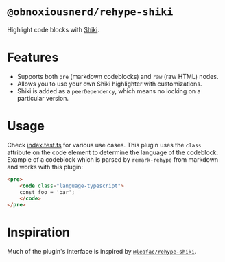 # `@obnoxiousnerd/rehype-shiki`

Highlight code blocks with [Shiki](https://shiki.matsu.io).

# Features

- Supports both `pre` (markdown codeblocks) and `raw` (raw HTML) nodes.
- Allows you to use your own Shiki highlighter with customizations.
- Shiki is added as a `peerDependency`, which means no locking on a particular
  version.

# Usage

Check [index.test.ts](./src/index.test.ts) for various use cases.
This plugin uses the `class` attribute on the code element to determine the
language of the codeblock. Example of a codeblock which is parsed by
`remark-rehype` from markdown and works with this plugin:

```html
<pre>
    <code class="language-typescript">
    const foo = 'bar';
    </code>
</pre>
```

# Inspiration

Much of the plugin's interface is inspired by [`@leafac/rehype-shiki`](https://github.com/leafac/rehype-shiki).
